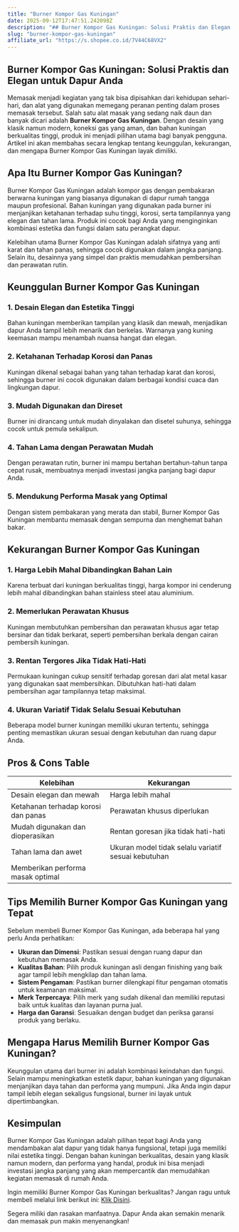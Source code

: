 ```yaml
---
title: "Burner Kompor Gas Kuningan"
date: 2025-09-12T17:47:51.242098Z
description: "## Burner Kompor Gas Kuningan: Solusi Praktis dan Elegan untuk Dapur Anda..."
slug: "burner-kompor-gas-kuningan"
affiliate_url: "https://s.shopee.co.id/7V44C68VX2"
---
```

## Burner Kompor Gas Kuningan: Solusi Praktis dan Elegan untuk Dapur Anda

Memasak menjadi kegiatan yang tak bisa dipisahkan dari kehidupan sehari-hari, dan alat yang digunakan memegang peranan penting dalam proses memasak tersebut. Salah satu alat masak yang sedang naik daun dan banyak dicari adalah **Burner Kompor Gas Kuningan**. Dengan desain yang klasik namun modern, koneksi gas yang aman, dan bahan kuningan berkualitas tinggi, produk ini menjadi pilihan utama bagi banyak pengguna. Artikel ini akan membahas secara lengkap tentang keunggulan, kekurangan, dan mengapa Burner Kompor Gas Kuningan layak dimiliki.

## Apa Itu Burner Kompor Gas Kuningan?

Burner Kompor Gas Kuningan adalah kompor gas dengan pembakaran berwarna kuningan yang biasanya digunakan di dapur rumah tangga maupun profesional. Bahan kuningan yang digunakan pada burner ini menjanjikan ketahanan terhadap suhu tinggi, korosi, serta tampilannya yang elegan dan tahan lama. Produk ini cocok bagi Anda yang menginginkan kombinasi estetika dan fungsi dalam satu perangkat dapur.

Kelebihan utama Burner Kompor Gas Kuningan adalah sifatnya yang anti karat dan tahan panas, sehingga cocok digunakan dalam jangka panjang. Selain itu, desainnya yang simpel dan praktis memudahkan pembersihan dan perawatan rutin.

## Keunggulan Burner Kompor Gas Kuningan

### 1. Desain Elegan dan Estetika Tinggi
Bahan kuningan memberikan tampilan yang klasik dan mewah, menjadikan dapur Anda tampil lebih menarik dan berkelas. Warnanya yang kuning keemasan mampu menambah nuansa hangat dan elegan.

### 2. Ketahanan Terhadap Korosi dan Panas
Kuningan dikenal sebagai bahan yang tahan terhadap karat dan korosi, sehingga burner ini cocok digunakan dalam berbagai kondisi cuaca dan lingkungan dapur.

### 3. Mudah Digunakan dan Direset
Burner ini dirancang untuk mudah dinyalakan dan disetel suhunya, sehingga cocok untuk pemula sekalipun.

### 4. Tahan Lama dengan Perawatan Mudah
Dengan perawatan rutin, burner ini mampu bertahan bertahun-tahun tanpa cepat rusak, membuatnya menjadi investasi jangka panjang bagi dapur Anda.

### 5. Mendukung Performa Masak yang Optimal
Dengan sistem pembakaran yang merata dan stabil, Burner Kompor Gas Kuningan membantu memasak dengan sempurna dan menghemat bahan bakar.

## Kekurangan Burner Kompor Gas Kuningan

### 1. Harga Lebih Mahal Dibandingkan Bahan Lain
Karena terbuat dari kuningan berkualitas tinggi, harga kompor ini cenderung lebih mahal dibandingkan bahan stainless steel atau aluminium.

### 2. Memerlukan Perawatan Khusus
Kuningan membutuhkan pembersihan dan perawatan khusus agar tetap bersinar dan tidak berkarat, seperti pembersihan berkala dengan cairan pembersih kuningan.

### 3. Rentan Tergores Jika Tidak Hati-Hati
Permukaan kuningan cukup sensitif terhadap goresan dari alat metal kasar yang digunakan saat membersihkan. Dibutuhkan hati-hati dalam pembersihan agar tampilannya tetap maksimal.

### 4. Ukuran Variatif Tidak Selalu Sesuai Kebutuhan
Beberapa model burner kuningan memiliki ukuran tertentu, sehingga penting memastikan ukuran sesuai dengan kebutuhan dan ruang dapur Anda.

## Pros & Cons Table

| Kelebihan                                            | Kekurangan                                               |
|--------------------------------------------------------|----------------------------------------------------------|
| Desain elegan dan mewah                                | Harga lebih mahal                                      |
| Ketahanan terhadap korosi dan panas                   | Perawatan khusus diperlukan                            |
| Mudah digunakan dan dioperasikan                      | Rentan goresan jika tidak hati-hati                     |
| Tahan lama dan awet                                   | Ukuran model tidak selalu variatif sesuai kebutuhan   |
| Memberikan performa masak optimal                      |                                                              |

## Tips Memilih Burner Kompor Gas Kuningan yang Tepat

Sebelum membeli Burner Kompor Gas Kuningan, ada beberapa hal yang perlu Anda perhatikan:

- **Ukuran dan Dimensi**: Pastikan sesuai dengan ruang dapur dan kebutuhan memasak Anda.
- **Kualitas Bahan**: Pilih produk kuningan asli dengan finishing yang baik agar tampil lebih mengkilap dan tahan lama.
- **Sistem Pengaman**: Pastikan burner dilengkapi fitur pengaman otomatis untuk keamanan maksimal.
- **Merk Terpercaya**: Pilih merk yang sudah dikenal dan memiliki reputasi baik untuk kualitas dan layanan purna jual.
- **Harga dan Garansi**: Sesuaikan dengan budget dan periksa garansi produk yang berlaku.

## Mengapa Harus Memilih Burner Kompor Gas Kuningan?

Keunggulan utama dari burner ini adalah kombinasi keindahan dan fungsi. Selain mampu meningkatkan estetik dapur, bahan kuningan yang digunakan menjanjikan daya tahan dan performa yang mumpuni. Jika Anda ingin dapur tampil lebih elegan sekaligus fungsional, burner ini layak untuk dipertimbangkan.

## Kesimpulan

Burner Kompor Gas Kuningan adalah pilihan tepat bagi Anda yang mendambakan alat dapur yang tidak hanya fungsional, tetapi juga memiliki nilai estetika tinggi. Dengan bahan kuningan berkualitas, desain yang klasik namun modern, dan performa yang handal, produk ini bisa menjadi investasi jangka panjang yang akan mempercantik dan memudahkan kegiatan memasak di rumah Anda.

Ingin memiliki Burner Kompor Gas Kuningan berkualitas? Jangan ragu untuk membeli melalui link berikut ini: [Klik Disini](https://s.shopee.co.id/7V44C68VX2).

Segera miliki dan rasakan manfaatnya. Dapur Anda akan semakin menarik dan memasak pun makin menyenangkan!